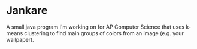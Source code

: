 # Jankare
A small java program I'm working on for AP Computer Science that uses k-means clustering to find main groups of colors from an image (e.g. your wallpaper).

